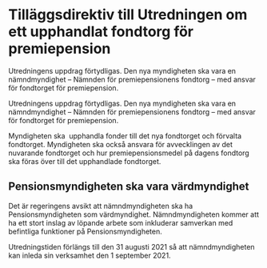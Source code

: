 # Tilläggsdirektiv till Utredningen om ett upphandlat fondtorg för premiepension

Utredningens uppdrag förtydligas. Den nya myndigheten ska vara en nämndmyndighet – Nämnden för premiepensionens fondtorg – med ansvar för fondtorget för premiepension.

Utredningens uppdrag förtydligas. Den nya myndigheten ska vara en nämndmyndighet – Nämnden för premiepensionens fondtorg – med ansvar för fondtorget för premiepension.

Myndigheten ska  upphandla fonder till det nya fondtorget och förvalta fondtorget. Myndigheten ska också ansvara för avvecklingen av det nuvarande fondtorget och hur premiepensionsmedel på dagens fondtorg ska föras över till det upphandlade fondtorget.

## Pensionsmyndigheten ska vara värdmyndighet

Det är regeringens avsikt att nämndmyndigheten ska ha Pensionsmyndigheten som värdmyndighet. Nämndmyndigheten kommer att ha ett stort inslag av löpande arbete som inkluderar samverkan med befintliga funktioner på Pensionsmyndigheten.

Utredningstiden förlängs till den 31 augusti 2021 så att nämndmyndigheten kan inleda sin verksamhet den 1 september 2021.
